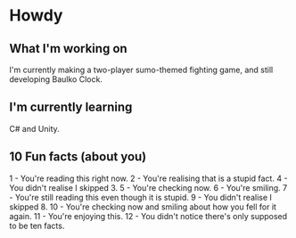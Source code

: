 # Howdy

<!--
**notangoose/notangoose** is a ✨ _special_ ✨ repository because its `README.md` (this file) appears on your GitHub profile.

Here are some ideas to get you started:

- 🔭 I’m currently working on ...
- 🌱 I’m currently learning ...
- 👯 I’m looking to collaborate on ...
- 🤔 I’m looking for help with ...
- 💬 Ask me about ...
- 📫 How to reach me: ...
- 😄 Pronouns: ...
- ⚡ Fun fact: ...
-->

## What I'm working on

  I'm currently making a two-player sumo-themed fighting game, and still developing Baulko Clock.

## I'm currently learning

  C# and Unity.

## 10 Fun facts (about you)

  1 - You're reading this right now.
  2 - You're realising that is a stupid fact.
  4 - You didn't realise I skipped 3.
  5 - You're checking now.
  6 - You're smiling.
  7 - You're still reading this even though it is stupid.
  9 - You didn't realise I skipped 8.
  10 - You're checking now and smiling about how you fell for it again.
  11 - You're enjoying this.
  12 - You didn't notice there's only supposed to be ten facts.
